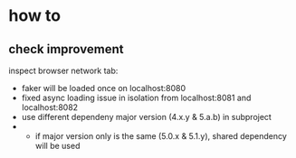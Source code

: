 # how to
## check improvement
inspect browser network tab:
- faker will be loaded once on  localhost:8080
- fixed async loading issue in isolation from localhost:8081 and  localhost:8082
- use different dependeny major version (4.x.y & 5.a.b) in subproject
- - if major version only is the same (5.0.x & 5.1.y), shared dependency will be used


